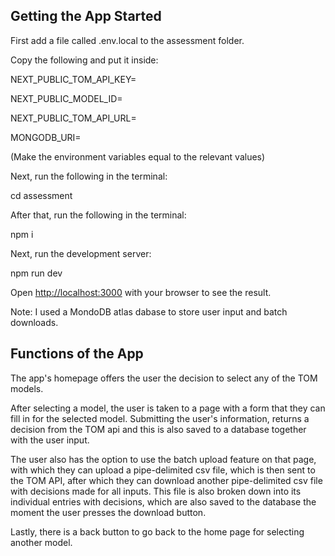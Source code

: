 ## Getting the App Started
First add a file called .env.local to the assessment folder.

Copy the following and put it inside:

NEXT_PUBLIC_TOM_API_KEY=

NEXT_PUBLIC_MODEL_ID=

NEXT_PUBLIC_TOM_API_URL=

MONGODB_URI=

(Make the environment variables equal to the relevant values)

Next, run the following in the terminal:

cd assessment

After that, run the following in the terminal:

npm i

Next, run the development server:

npm run dev


Open [http://localhost:3000](http://localhost:3000) with your browser to see the result.

Note: I used a MondoDB atlas dabase to store user input and batch downloads.

## Functions of the App

The app's homepage offers the user the decision to select any of the TOM models.

After selecting a model, the user is taken to a page with a form that they can fill in for the selected model.
Submitting the user's information, returns a decision from the TOM api and this is also saved to a database together with the user input.

The user also has the option to use the batch upload feature on that page, with which they can upload a pipe-delimited csv file, which is then sent to the TOM API, after which they can download another pipe-delimited csv file with decisions made for all inputs. This file is also broken down into its individual entries with decisions, which are also saved to the database the moment the user presses the download button.

Lastly, there is a back button to go back to the home page for selecting another model.

